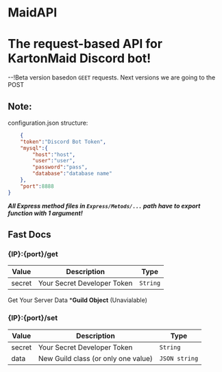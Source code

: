# MaidAPI
# The request-based API for KartonMaid Discord bot!
--!Beta version basedon `GEET` requests. Next versions we are going to the POST
## Note:
configuration.json structure:
```json
    {
    "token":"Discord Bot Token",
    "mysql":{
        "host":"host",
        "user":"user",
        "password":"pass",
        "database":"database name"
    },
    "port":8888
}
```

***All Express method files in `Express/Metods/...` path have to export function __with 1 argument__!***

## Fast Docs

### {IP}:{port}/get
| Value |           Description       |   Type   |
|-------|-----------------------------|----------|
|secret | Your Secret Developer Token | `String` |

Get Your Server Data
***Guild Object**
(Unavialable)

### {IP}:{port}/set
| Value |               Description           |      Type     |
|-------|-------------------------------------|---------------|
|secret | Your Secret Developer Token         |   `String`    |
|data   | New Guild class (or only one value) | `JSON string` |